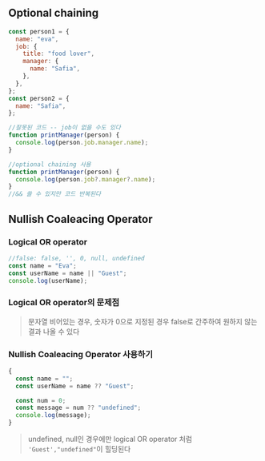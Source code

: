 ## Optional chaining

```js
const person1 = {
  name: "eva",
  job: {
    title: "food lover",
    manager: {
      name: "Safia",
    },
  },
};
const person2 = {
  name: "Safia",
};

//잘못된 코드 -- job이 없을 수도 있다
function printManager(person) {
  console.log(person.job.manager.name);
}

//optional chaining 사용
function printManager(person) {
  console.log(person.job?.manager?.name);
}
//&& 쓸 수 있지만 코드 반복된다
```

## Nullish Coaleacing Operator

### Logical OR operator

```js
//false: false, '', 0, null, undefined
const name = "Eva";
const userName = name || "Guest";
console.log(userName);
```

### Logical OR operator의 문제점

> 문자열 비어있는 경우, 숫자가 0으로 지정된 경우 false로 간주하여
> 원하지 않는 결과 나올 수 있다

### Nullish Coaleacing Operator 사용하기

```js
{
  const name = "";
  const userName = name ?? "Guest";

  const num = 0;
  const message = num ?? "undefined";
  console.log(message);
}
```

> undefined, null인 경우에만 logical OR operator 처럼
> `'Guest',"undefined"`이 힐딩된다
